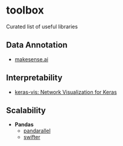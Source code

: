 # toolbox
Curated list of useful libraries

## Data Annotation
- [makesense.ai](https://www.makesense.ai/)

## Interpretability
- [keras-vis: Network Visualization for Keras](https://github.com/raghakot/keras-vis)

## Scalability
- **Pandas**
  - [pandarallel](https://github.com/nalepae/pandarallel)
  - [swifter](https://github.com/jmcarpenter2/swifter)
